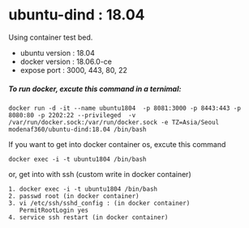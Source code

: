# ubuntu-dind : 18.04
Using container test bed.
- ubuntu version : 18.04
- docker version : 18.06.0-ce
- expose port : 3000, 443, 80, 22 


##### To run docker, excute this command in a ternimal:
```console
docker run -d -it --name ubuntu1804  -p 8081:3000 -p 8443:443 -p 8080:80 -p 2202:22 --privileged  -v /var/run/docker.sock:/var/run/docker.sock -e TZ=Asia/Seoul modenaf360/ubuntu-dind:18.04 /bin/bash
```

If you want to get into docker container os, excute this command
```console
docker exec -i -t ubuntu1804 /bin/bash
```

or, get into with ssh (custom write in docker container)

```console
1. docker exec -i -t ubuntu1804 /bin/bash
2. passwd root (in docker container)
3. vi /etc/ssh/sshd_config : (in docker container)
   PermitRootLogin yes
4. service ssh restart (in docker container)
```
 
